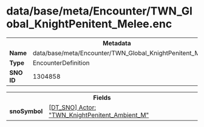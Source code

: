 <h1>data/base/meta/Encounter/TWN_Global_KnightPenitent_Melee.enc</h1><table><tr><th colspan="100%">Metadata</th></tr><tr><td><b>Name</b></td><td>data/base/meta/Encounter/TWN_Global_KnightPenitent_Melee.enc</td></tr><tr><td><b>Type</b></td><td>EncounterDefinition</td></tr><tr><td><b>SNO ID</b></td><td>1304858</td></tr></table>

<table><tr><th colspan="100%">Fields</th></tr><tr><td><b>snoSymbol</b></td><td><a href="..\Actor\TWN_KnightPenitent_Ambient_M.acr.md">[DT_SNO] Actor: "TWN_KnightPenitent_Ambient_M"</a></td></tr></table>

